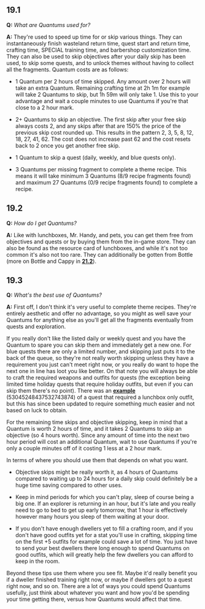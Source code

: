 ## 19.1

**Q:** *What are Quantums used for?*

**A:** They're used to speed up time for or skip various things. They can instantaneously finish wasteland return time, quest start and return time, crafting time, SPECIAL training time, and barbershop customization time. They can also be used to skip objectives after your daily skip has been used, to skip some quests, and to unlock themes without having to collect all the fragments. Quantum costs are as follows:

- 1 Quantum per 2 hours of time skipped. Any amount over 2 hours will take an extra Quantum. Remaining crafting time at 2h 1m for example will take 2 Quantums to skip, but 1h 59m will only take 1. Use this to your advantage and wait a couple minutes to use Quantums if you're that close to a 2 hour mark.

- 2+ Quantums to skip an objective. The first skip after your free skip always costs 2, and any skips after that are 150% the price of the previous skip cost rounded up. This results in the pattern 2, 3, 5, 8, 12, 18, 27, 41, 62. The cost does not increase past 62 and the cost resets back to 2 once you get another free skip.

- 1 Quantum to skip a quest (daily, weekly, and blue quests only).

- 3 Quantums per missing fragment to complete a theme recipe. This means it will take minimum 3 Quantums (8/9 recipe fragments found) and maximum 27 Quantums (0/9 recipe fragments found) to complete a recipe.

## 19.2

**Q:** *How do I get Quantums?*

**A:** Like with lunchboxes, Mr. Handy, and pets, you can get them free from objectives and quests or by buying them from the in-game store. They can also be found as the resource card of lunchboxes, and while it's not too common it's also not too rare. They can additionally be gotten from Bottle (more on Bottle and Cappy in **[21.2](https://github.com/therabidsquirel/The-Fallout-Shelter-FAQ/wiki/Section-21:-Bottle-and-Cappy#212)**).

## 19.3

**Q:** *What's the best use of Quantums?*

**A:** First off, I don't think it's very useful to complete theme recipes. They're entirely aesthetic and offer no advantage, so you might as well save your Quantums for anything else as you'll get all the fragments eventually from quests and exploration.

If you really don't like the listed daily or weekly quest and you have the Quantum to spare you can skip them and immediately get a new one. For blue quests there are only a limited number, and skipping just puts it to the back of the queue, so they're not really worth skipping unless they have a requirement you just can't meet right now, or you really do want to hope the next one in line has loot you like better. On that note you will always be able to craft the required weapons and outfits for quests (the exception being limited time holiday quests that require holiday outfits, but even if you can skip them there's no point). There was an **[example](https://en.reddit.com/r/foshelter/comments/50ia15/why_oh_why_did_i_scrap_that_accountant_outfit/)** (53045248437532743874) of a quest that required a lunchbox only outfit, but this has since been updated to require something much easier and not based on luck to obtain.

For the remaining time skips and objective skipping, keep in mind that a Quantum is worth 2 hours of time, and it takes 2 Quantums to skip an objective (so 4 hours worth). Since any amount of time into the next two hour period will cost an additional Quantum, wait to use Quantums if you're only a couple minutes off of it costing 1 less at a 2 hour mark.

In terms of where you should use them that depends on what you want.

- Objective skips might be really worth it, as 4 hours of Quantums compared to waiting up to 24 hours for a daily skip could definitely be a huge time saving compared to other uses.

- Keep in mind periods for which you can't play, sleep of course being a big one. If an explorer is returning in an hour, but it's late and you really need to go to bed to get up early tomorrow, that 1 hour is effectively however many hours you sleep of them waiting at your door.

- If you don't have enough dwellers yet to fill a crafting room, and if you don't have good outfits yet for a stat you'll use in crafting, skipping time on the first +5 outfits for example could save a lot of time. You just have to send your best dwellers there long enough to spend Quantums on good outfits, which will greatly help the few dwellers you can afford to keep in the room.

Beyond these tips use them where you see fit. Maybe it'd really benefit you if a dweller finished training right now, or maybe if dwellers got to a quest right now, and so on. There are a lot of ways you could spend Quantums usefully, just think about whatever you want and how you'd be spending your time getting there, versus how Quantums would affect that time.